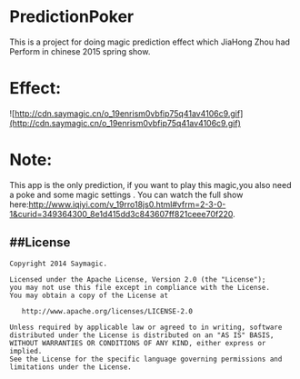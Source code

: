 # PredictionPoker
This is a project for doing magic prediction effect  which JiaHong Zhou had Perform in chinese 2015  spring show.


# Effect:

![http://cdn.saymagic.cn/o_19enrism0vbfip75q41av4106c9.gif](http://cdn.saymagic.cn/o_19enrism0vbfip75q41av4106c9.gif)


# Note:

This app is the only prediction, if you want to play this magic,you also need a poke and some magic settings . You can watch the full show here:http://www.iqiyi.com/v_19rro18js0.html#vfrm=2-3-0-1&curid=349364300_8e1d415dd3c843607ff821ceee70f220.

##License
-------

```
Copyright 2014 Saymagic.

Licensed under the Apache License, Version 2.0 (the "License");
you may not use this file except in compliance with the License.
You may obtain a copy of the License at

   http://www.apache.org/licenses/LICENSE-2.0

Unless required by applicable law or agreed to in writing, software
distributed under the License is distributed on an "AS IS" BASIS,
WITHOUT WARRANTIES OR CONDITIONS OF ANY KIND, either express or implied.
See the License for the specific language governing permissions and
limitations under the License.
```
